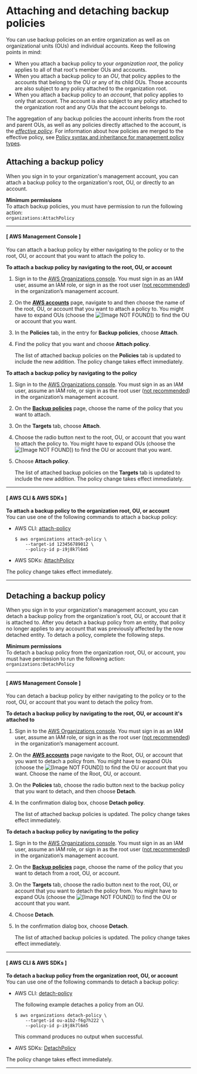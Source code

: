 # Attaching and detaching backup policies<a name="orgs_manage_policies_backup_attach-detach"></a>

You can use backup policies on an entire organization as well as on organizational units \(OUs\) and individual accounts\. Keep the following points in mind:
+ When you attach a backup policy to your *organization root*, the policy applies to all of that root's member OUs and accounts\.
+ When you attach a backup policy to an *OU*, that policy applies to the accounts that belong to the OU or any of its child OUs\. Those accounts are also subject to any policy attached to the organization root\.
+ When you attach a backup policy to an *account*, that policy applies to only that account\. The account is also subject to any policy attached to the organization root and any OUs that the account belongs to\.

The aggregation of any backup policies the account inherits from the root and parent OUs, as well as any policies directly attached to the account, is the [*effective policy*](orgs_manage_policies_backup_effective.md)\. For information about how policies are merged to the effective policy, see [Policy syntax and inheritance for management policy types](orgs_manage_policies_inheritance_mgmt.md)\.

## Attaching a backup policy<a name="orgs_manage_policies_backup_attach"></a>

When you sign in to your organization's management account, you can attach a backup policy to the organization's root, OU, or directly to an account\.

**Minimum permissions**  
To attach backup policies, you must have permission to run the following action:  
`organizations:AttachPolicy`

------
#### [ AWS Management Console ]

You can attach a backup policy by either navigating to the policy or to the root, OU, or account that you want to attach the policy to\.

**To attach a backup policy by navigating to the root, OU, or account**

1. Sign in to the [AWS Organizations console](https://console.aws.amazon.com/organizations/v2)\. You must sign in as an IAM user, assume an IAM role, or sign in as the root user \([not recommended](https://docs.aws.amazon.com/IAM/latest/UserGuide/best-practices.html#lock-away-credentials)\) in the organization’s management account\.

1. On the **[AWS accounts](https://console.aws.amazon.com/organizations/v2/home/accounts)** page, navigate to and then choose the name of the root, OU, or account that you want to attach a policy to\. You might have to expand OUs \(choose the ![\[Image NOT FOUND\]](http://docs.aws.amazon.com/organizations/latest/userguide/images/console-expand.png)\) to find the OU or account that you want\.

1. In the **Policies** tab, in the entry for **Backup policies**, choose **Attach**\.

1. Find the policy that you want and choose **Attach policy**\.

   The list of attached backup policies on the **Policies** tab is updated to include the new addition\. The policy change takes effect immediately\.

**To attach a backup policy by navigating to the policy**

1. Sign in to the [AWS Organizations console](https://console.aws.amazon.com/organizations/v2)\. You must sign in as an IAM user, assume an IAM role, or sign in as the root user \([not recommended](https://docs.aws.amazon.com/IAM/latest/UserGuide/best-practices.html#lock-away-credentials)\) in the organization’s management account\.

1. On the **[Backup policies](https://console.aws.amazon.com/organizations/v2/home/policies/backup-policy)** page, choose the name of the policy that you want to attach\.

1. On the **Targets** tab, choose **Attach**\.

1. Choose the radio button next to the root, OU, or account that you want to attach the policy to\. You might have to expand OUs \(choose the ![\[Image NOT FOUND\]](http://docs.aws.amazon.com/organizations/latest/userguide/images/console-expand.png)\) to find the OU or account that you want\.

1. Choose **Attach policy**\.

   The list of attached backup policies on the **Targets** tab is updated to include the new addition\. The policy change takes effect immediately\.

------
#### [ AWS CLI & AWS SDKs ]

**To attach a backup policy to the organization root, OU, or account**  
You can use one of the following commands to attach a backup policy:
+ AWS CLI: [attach\-policy](https://docs.aws.amazon.com/cli/latest/reference/organizations/attach-policy.html)

  ```
  $ aws organizations attach-policy \
      --target-id 123456789012 \
      --policy-id p-i9j8k7l6m5
  ```
+ AWS SDKs: [AttachPolicy](https://docs.aws.amazon.com/organizations/latest/APIReference/API_AttachPolicy.html)

The policy change takes effect immediately\.

------

## Detaching a backup policy<a name="orgs_manage_policies_backup_detach"></a>

When you sign in to your organization's management account, you can detach a backup policy from the organization's root, OU, or account that it is attached to\. After you detach a backup policy from an entity, that policy no longer applies to any account that was previously affected by the now detached entity\. To detach a policy, complete the following steps\. 

**Minimum permissions**  
To detach a backup policy from the organization root, OU, or account, you must have permission to run the following action:  
`organizations:DetachPolicy`

------
#### [ AWS Management Console ]

You can detach a backup policy by either navigating to the policy or to the root, OU, or account that you want to detach the policy from\.

**To detach a backup policy by navigating to the root, OU, or account it's attached to**

1. Sign in to the [AWS Organizations console](https://console.aws.amazon.com/organizations/v2)\. You must sign in as an IAM user, assume an IAM role, or sign in as the root user \([not recommended](https://docs.aws.amazon.com/IAM/latest/UserGuide/best-practices.html#lock-away-credentials)\) in the organization’s management account\.

1. On the **[AWS accounts](https://console.aws.amazon.com/organizations/v2/home/accounts)** page navigate to the Root, OU, or account that you want to detach a policy from\. You might have to expand OUs \(choose the ![\[Image NOT FOUND\]](http://docs.aws.amazon.com/organizations/latest/userguide/images/console-expand.png)\) to find the OU or account that you want\. Choose the name of the Root, OU, or account\.

1. On the **Policies** tab, choose the radio button next to the backup policy that you want to detach, and then choose **Detach**\. 

1. In the confirmation dialog box, choose **Detach policy**\.

   The list of attached backup policies is updated\. The policy change takes effect immediately\.

**To detach a backup policy by navigating to the policy**

1. Sign in to the [AWS Organizations console](https://console.aws.amazon.com/organizations/v2)\. You must sign in as an IAM user, assume an IAM role, or sign in as the root user \([not recommended](https://docs.aws.amazon.com/IAM/latest/UserGuide/best-practices.html#lock-away-credentials)\) in the organization’s management account\.

1. On the **[Backup policies](https://console.aws.amazon.com/organizations/v2/home/policies/backup-policy)** page, choose the name of the policy that you want to detach from a root, OU, or account\.

1. On the **Targets** tab, choose the radio button next to the root, OU, or account that you want to detach the policy from\. You might have to expand OUs \(choose the ![\[Image NOT FOUND\]](http://docs.aws.amazon.com/organizations/latest/userguide/images/console-expand.png)\) to find the OU or account that you want\.

1. Choose **Detach**\.

1. In the confirmation dialog box, choose **Detach**\.

   The list of attached backup policies is updated\. The policy change takes effect immediately\.

------
#### [ AWS CLI & AWS SDKs ]

**To detach a backup policy from the organization root, OU, or account**  
You can use one of the following commands to detach a backup policy:
+ AWS CLI: [detach\-policy](https://docs.aws.amazon.com/cli/latest/reference/organizations/detach-policy.html)

  The following example detaches a policy from an OU\.

  ```
  $ aws organizations detach-policy \
      --target-id ou-a1b2-f6g7h222 \
      --policy-id p-i9j8k7l6m5
  ```

  This command produces no output when successful\.
+ AWS SDKs: [DetachPolicy](https://docs.aws.amazon.com/organizations/latest/APIReference/API_DetachPolicy.html)

The policy change takes effect immediately\.

------